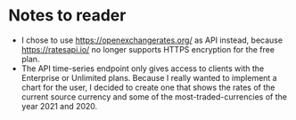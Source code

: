 # Notes to reader
- I chose to use https://openexchangerates.org/ as API instead, because https://ratesapi.io/ no longer supports HTTPS encryption for the free plan.
- The API time-series endpoint only gives access to clients with the Enterprise or Unlimited plans. Because I really wanted to implement a chart for the user, I decided to create one that shows the rates of the current source currency and some of the most-traded-currencies of the year 2021 and 2020.
